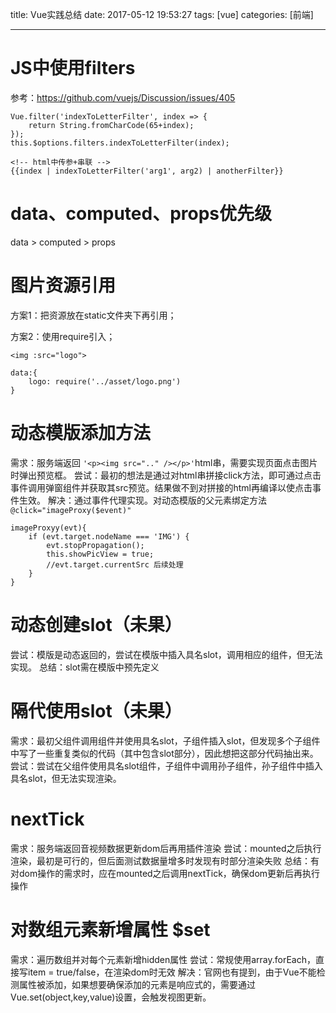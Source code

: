 title: Vue实践总结
date: 2017-05-12 19:53:27
tags: [vue]
categories: [前端]

---
# JS中使用filters
参考：https://github.com/vuejs/Discussion/issues/405

	Vue.filter('indexToLetterFilter', index => {
		return String.fromCharCode(65+index);
	});
	this.$options.filters.indexToLetterFilter(index);

	<!-- html中传参+串联 -->
	{{index | indexToLetterFilter('arg1', arg2) | anotherFilter}}

# data、computed、props优先级
data > computed > props

# 图片资源引用
方案1：把资源放在static文件夹下再引用；

方案2：使用require引入；

	<img :src="logo">

	data:{
		logo: require('../asset/logo.png')
	}

# 动态模版添加方法
需求：服务端返回 `'<p><img src=".." /></p>'`html串，需要实现页面点击图片时弹出预览框。
尝试：最初的想法是通过对html串拼接click方法，即可通过点击事件调用弹窗组件并获取其src预览。结果做不到对拼接的html再编译以使点击事件生效。
解决：通过事件代理实现。对动态模版的父元素绑定方法`@click="imageProxy($event)"`

	imageProxyy(evt){
        if (evt.target.nodeName === 'IMG') {
            evt.stopPropagation();
            this.showPicView = true;
            //evt.target.currentSrc 后续处理
        }
    }

# 动态创建slot（未果）
尝试：模版是动态返回的，尝试在模版中插入具名slot，调用相应的组件，但无法实现。
总结：slot需在模版中预先定义

# 隔代使用slot（未果）
需求：最初父组件调用组件并使用具名slot，子组件插入slot，但发现多个子组件中写了一些重复类似的代码（其中包含slot部分），因此想把这部分代码抽出来。
尝试：尝试在父组件使用具名slot组件，子组件中调用孙子组件，孙子组件中插入具名slot，但无法实现渲染。

# nextTick
需求：服务端返回音视频数据更新dom后再用插件渲染
尝试：mounted之后执行渲染，最初是可行的，但后面测试数据量增多时发现有时部分渲染失败
总结：有对dom操作的需求时，应在mounted之后调用nextTick，确保dom更新后再执行操作

# 对数组元素新增属性 $set
需求：遍历数组并对每个元素新增hidden属性
尝试：常规使用array.forEach，直接写item = true/false，在渲染dom时无效
解决：官网也有提到，由于Vue不能检测属性被添加，如果想要确保添加的元素是响应式的，需要通过Vue.set(object,key,value)设置，会触发视图更新。
